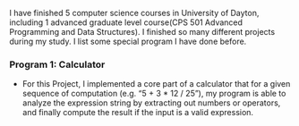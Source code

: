 I have finished 5 computer science courses in University of Dayton, including 1 advanced graduate level course(CPS 501 Advanced Programming and Data Structures). I finished so many different projects during my study. I list some special program I have done before.

### Program 1: Calculator
- For this Project, I implemented a core part of a calculator that for a given sequence of computation (e.g. “5 + 3 * 12 / 25”), my program is able to analyze the expression string by extracting out numbers or operators, and finally compute the result if the input is a valid expression.<br/>
